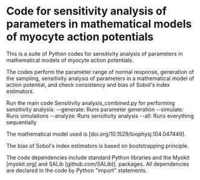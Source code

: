 # Code for sensitivity analysis of parameters in mathematical models of myocyte action potentials
This is a suite of Python codes for sensitivity analysis of parameters in mathematical models of myocyte action potentials.

The codes perform the parameter range of normal response, generation of the sampling, sensitivity analysis of parameters in a mathematical model of action potential, and check consistency and bias of Sobol's index estimators. 

Run the main code Sensitivity analysis_combined.py for performing sensitivity analysis:
--generate: Runs parameter generation
--simulate:  Runs simulations
--analyze:  Runs sensitivity analysis
--all: Runs everything sequentially

The mathematical model used is [doi.org/10.1529/biophysj.104.047449]. 

The bias of Sobol's index estimators is based on bootstrapping principle.

The code dependencies include standard Python libraries and the Myokit [myokit.org] and SALib [github.com/SALib)].
packages. All dependencies are declared in the code by Python "import" statements. 
